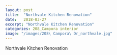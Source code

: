 ```yaml
---
layout: post
title:  "Northvale Kitchen Renovation"
date:   2018-03-27
excerpt: "Northvale Kitchen Renovation"
categories: 208_Campora interior
image: "/images/208\ Campora\ Dr_northvale.jpg"
---
```


Northvale Kitchen Renovation
